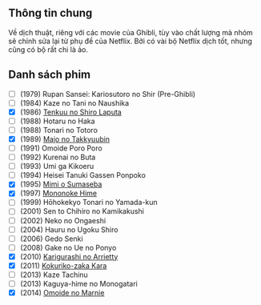 ## Thông tin chung

Về dịch thuật, riêng với các movie của Ghibli, tùy vào chất lượng mà nhóm sẽ chỉnh sửa lại từ phụ đề của Netflix. Bởi có vài bộ Netflix dịch tốt, nhưng cũng có bộ rất chi là ảo.


## Danh sách phim

- [ ] (1979) Rupan Sansei: Kariosutoro no Shir (Pre-Ghibli)
- [ ] (1984) Kaze no Tani no Naushika
- [x] (1986) [Tenkuu no Shiro Laputa](ghibli/1986-laputa.md)
- [ ] (1988) Hotaru no Haka
- [ ] (1988) Tonari no Totoro
- [x] (1989) [Majo no Takkyuubin](ghibli/1989-kiki.md)
- [ ] (1991) Omoide Poro Poro
- [ ] (1992) Kurenai no Buta
- [ ] (1993) Umi ga Kikoeru
- [ ] (1994) Heisei Tanuki Gassen Ponpoko
- [x] (1995) [Mimi o Sumaseba](ghibli/1995-mimi.md)
- [x] (1997) [Mononoke Hime](ghibli/1997-mononoke.md)
- [ ] (1999) Hōhokekyo Tonari no Yamada-kun
- [ ] (2001) Sen to Chihiro no Kamikakushi
- [ ] (2002) Neko no Ongaeshi
- [ ] (2004) Hauru no Ugoku Shiro
- [ ] (2006) Gedo Senki
- [ ] (2008) Gake no Ue no Ponyo
- [x] (2010) [Karigurashi no Arrietty](ghibli/2010-karigurashi.md)
- [x] (2011) [Kokuriko-zaka Kara](ghibli/2011-kokurikozaka.md)
- [ ] (2013) Kaze Tachinu
- [ ] (2013) Kaguya-hime no Monogatari
- [x] (2014) [Omoide no Marnie](ghibli/2014-marnie.md)